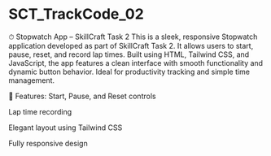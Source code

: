 # SCT_TrackCode_02
⏱ Stopwatch App – SkillCraft Task 2
This is a sleek, responsive Stopwatch application developed as part of SkillCraft Task 2. It allows users to start, pause, reset, and record lap times. Built using HTML, Tailwind CSS, and JavaScript, the app features a clean interface with smooth functionality and dynamic button behavior. Ideal for productivity tracking and simple time management.

🔧 Features:
Start, Pause, and Reset controls

Lap time recording

Elegant layout using Tailwind CSS

Fully responsive design


